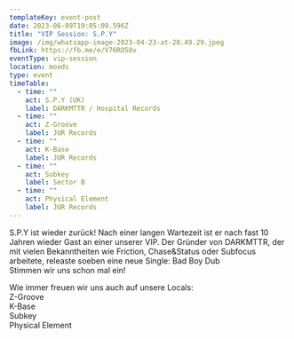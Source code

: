 ```yaml
---
templateKey: event-post
date: 2023-06-09T19:05:09.596Z
title: "VIP Session: S.P.Y"
image: /img/whatsapp-image-2023-04-23-at-20.49.29.jpeg
fbLink: https://fb.me/e/V76RO58v
eventType: vip-session
location: moods
type: event
timeTable:
  - time: ""
    act: S.P.Y (UK)
    label: DARKMTTR / Hospital Records
  - time: ""
    act: Z-Groove
    label: JUR Records
  - time: ""
    act: K-Base
    label: JUR Records
  - time: ""
    act: Subkey
    label: Sector B
  - time: ""
    act: Physical Element
    label: JUR Records
---
```

S.P.Y ist wieder zurück! Nach einer langen Wartezeit ist er nach fast 10 Jahren wieder Gast an einer unserer VIP. Der Gründer von DARKMTTR, der mit vielen Bekanntheiten wie Friction, Chase&Status oder Subfocus arbeitete, releaste soeben eine neue Single: Bad Boy Dub \
Stimmen wir uns schon mal ein!

Wie immer freuen wir uns auch auf unsere Locals:\
Z-Groove\
K-Base\
Subkey\
Physical Element